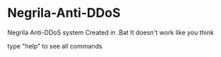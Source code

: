 # Negrila-Anti-DDoS
Negrila Anti-DDoS
system
Created in .Bat
It doesn't work like you think

type "help" to see all commands
